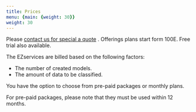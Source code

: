 ```yaml
---
title: Prices
menu: {main: {weight: 30}}
weight: 30
---
```


Please [contact us for special a quote](/about) . Offerings plans start form 100E. Free trial also available.

The EZservices are billed based on the following factors:
- The number of created models.
- The amount of data to be classified.

You have the option to choose from pre-paid packages or monthly plans.

For pre-paid packages, please note that they must be used within 12 months.

